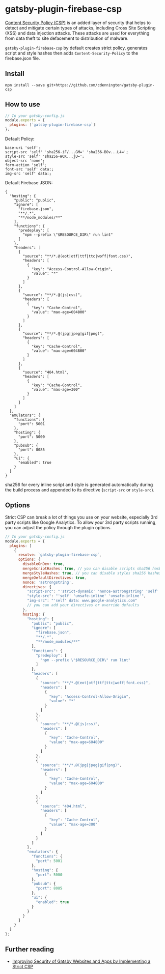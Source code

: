 # gatsby-plugin-firebase-csp

[Content Security Policy (CSP)](https://developer.mozilla.org/en-US/docs/Web/HTTP/CSP) is an added layer of security that helps to detect and mitigate certain types of attacks, including Cross Site Scripting (XSS) and data injection attacks. These attacks are used for everything from data theft to site defacement to distribution of malware.

`gatsby-plugin-firebase-csp` by default creates strict policy, generates script and style hashes then adds `Content-Security-Policy` to the firebase.json file.

## Install

`npm install --save git+https://github.com/cdennington/gatsby-plugin-csp`

## How to use

```javascript
// In your gatsby-config.js
module.exports = {
  plugins: [`gatsby-plugin-firebase-csp`]
};
```

Default Policy:

```
base-uri 'self';
script-src 'self' 'sha256-iF/...GM=' 'sha256-BOv...L4=';
style-src 'self' 'sha256-WCK...jU=';
object-src 'none';
form-action 'self';
font-src 'self' data:;
img-src 'self' data:;
```

Default Firebase JSON:

```
{
  "hosting": {
    "public": "public",
    "ignore": [
      "firebase.json",
      "**/.*",
      "**/node_modules/**"
    ],
    "functions": {
      "predeploy": [
        "npm --prefix \"$RESOURCE_DIR\" run lint"
      ]
    },
    "headers": [
      {
        "source": "**/*.@(eot|otf|ttf|ttc|woff|font.css)",
        "headers": [
          {
            "key": "Access-Control-Allow-Origin",
            "value": "*"
          }
        ]
      },
      {
        "source": "**/*.@(js|css)",
        "headers": [
          {
            "key": "Cache-Control",
            "value": "max-age=604800"
          }
        ]
      },
      {
        "source": "**/*.@(jpg|jpeg|gif|png)",
        "headers": [
          {
            "key": "Cache-Control",
            "value": "max-age=604800"
          }
        ]
      },
      {
        "source": "404.html",
        "headers": [
          {
            "key": "Cache-Control",
            "value": "max-age=300"
          }
        ]
      }
    ]
  },
  "emulators": {
    "functions": {
      "port": 5001
    },
    "hosting": {
      "port": 5000
    },
    "pubsub": {
      "port": 8085
    },
    "ui": {
      "enabled": true
    }
  }
}
```

sha256 for every inline script and style is generated automatically during the build process and appended to its directive (`script-src` or `style-src`).

## Options

Strict CSP can break a lot of things you use on your website, especially 3rd party scripts like Google Analytics. To allow your 3rd party scripts running, you can adjust the policy through the plugin options.

```javascript
// In your gatsby-config.js
module.exports = {
  plugins: [
    {
      resolve: `gatsby-plugin-firebase-csp`,
      options: {
        disableOnDev: true,
        mergeScriptHashes: true, // you can disable scripts sha256 hashes
        mergeStyleHashes: true, // you can disable styles sha256 hashes
        mergeDefaultDirectives: true,
        nonce: 'astrongstring',
        directives: {
          "script-src": "'strict-dynamic' 'nonce-astrongstring' 'self' 'unsafe-inline' www.google-analytics.com",
          "style-src": "'self' 'unsafe-inline' 'unsafe-inline'",
          "img-src": "'self' data: www.google-analytics.com"
          // you can add your directives or override defaults
        },
        hosting: {
          "hosting": {
            "public": "public",
            "ignore": [
              "firebase.json",
              "**/.*",
              "**/node_modules/**"
            ],
            "functions": {
              "predeploy": [
                "npm --prefix \"$RESOURCE_DIR\" run lint"
              ]
            },
            "headers": [
              {
                "source": "**/*.@(eot|otf|ttf|ttc|woff|font.css)",
                "headers": [
                  {
                    "key": "Access-Control-Allow-Origin",
                    "value": "*"
                  }
                ]
              },
              {
                "source": "**/*.@(js|css)",
                "headers": [
                  {
                    "key": "Cache-Control",
                    "value": "max-age=604800"
                  }
                ]
              },
              {
                "source": "**/*.@(jpg|jpeg|gif|png)",
                "headers": [
                  {
                    "key": "Cache-Control",
                    "value": "max-age=604800"
                  }
                ]
              },
              {
                "source": "404.html",
                "headers": [
                  {
                    "key": "Cache-Control",
                    "value": "max-age=300"
                  }
                ]
              }
            ]
          },
          "emulators": {
            "functions": {
              "port": 5001
            },
            "hosting": {
              "port": 5000
            },
            "pubsub": {
              "port": 8085
            },
            "ui": {
              "enabled": true
            }
          }
        }
      }
    }
  ]
};
```

## Further reading

- [Improving Security of Gatsby Websites and Apps by Implementing a Strict CSP](https://bejamas.io/blog/content-security-policy-gatsby-websites/)

